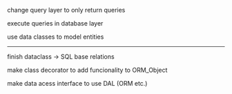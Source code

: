 change query layer to only return queries

execute queries in database layer

use data classes to model entities


---

finish dataclass -> SQL base relations

make class decorator to add funcionality to ORM_Object

make data acess interface to use DAL (ORM etc.)